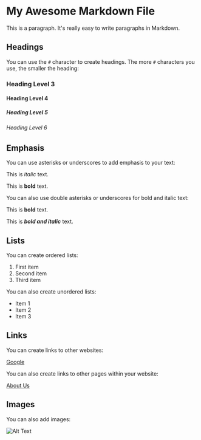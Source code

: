 # My Awesome Markdown File

This is a paragraph. It's really easy to write paragraphs in Markdown.

## Headings

You can use the `#` character to create headings. The more `#` characters you use, the smaller the heading:

### Heading Level 3

#### Heading Level 4

##### Heading Level 5

###### Heading Level 6

## Emphasis

You can use asterisks or underscores to add emphasis to your text:

This is *italic* text.

This is **bold** text.

You can also use double asterisks or underscores for bold and italic text:

This is __bold__ text.

This is ___bold and italic___ text.

## Lists

You can create ordered lists:

1. First item
2. Second item
3. Third item

You can also create unordered lists:

- Item 1
- Item 2
- Item 3

## Links

You can create links to other websites:

[Google](https://www.google.com/)

You can also create links to other pages within your website:

[About Us](/about)

## Images

You can also add images:

![Alt Text](/path/to/image.jpg)
